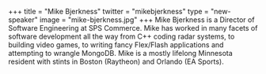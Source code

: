 +++
title = "Mike Bjerkness"
twitter = "mikebjerkness"
type = "new-speaker"
image = "mike-bjerkness.jpg"
+++
Mike Bjerkness is a Director of Software Engineering at SPS Commerce. Mike has worked in many facets of software development all the way from C++ coding radar systems, to building video games, to writing fancy Flex/Flash applications and attempting to wrangle MongoDB. Mike is a mostly lifelong Minnesota resident with stints in Boston (Raytheon) and Orlando (EA Sports).